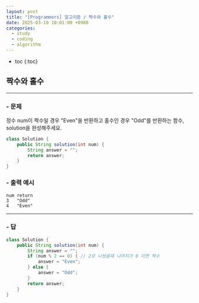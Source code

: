 ```yaml
---
layout: post
title: "[Programmers] 알고리즘 / 짝수와 홀수"
date: 2025-03-10 10:01:00 +0900
categories: 
  - study
  - coding
  - algorithm
---
```


* toc
{:toc}

## 짝수와 홀수

---

### - 문제

정수 num이 짝수일 경우 "Even"을 반환하고 홀수인 경우 "Odd"를 반환하는 함수, solution을 완성해주세요.

```java
class Solution {
    public String solution(int num) {
        String answer = "";
        return answer;
    }
}
```

### - 출력 예시

```
num	return
3	"Odd"
4	"Even"
```

<!-- >  -->

---

### - 답

```java
class Solution {
    public String solution(int num) {
        String answer = "";
        if (num % 2 == 0) { // 2로 나눴을때 나머지가 0 이면 짝수
            answer = "Even";
        } else {
            answer = "Odd";
        }
        return answer;
    }
}
```

<!--  -->
